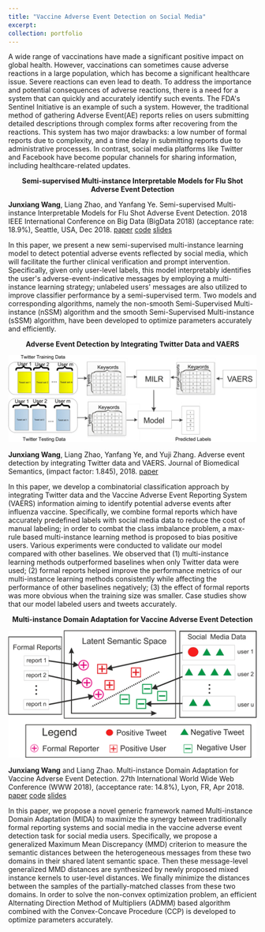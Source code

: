 ```yaml
---
title: "Vaccine Adverse Event Detection on Social Media"
excerpt:
collection: portfolio
---
```


A wide range of vaccinations have made a significant positive impact on global health. However, vaccinations can sometimes cause adverse reactions in a large population, which has become a significant healthcare issue. Severe reactions can even lead to death. To address the importance and potential consequences of adverse reactions, there is a need for a system that can quickly and accurately identify such events. The FDA's Sentinel Initiative is an example of such a system. However, the traditional method of gathering Adverse Event(AE) reports relies on users submitting detailed descriptions through complex forms after recovering from the reactions. This system has two major drawbacks: a low number of formal reports due to complexity, and a time delay in submitting reports due to administrative processes. In contrast, social media platforms like Twitter and Facebook have become popular channels for sharing information, including healthcare-related updates.

<p style="text-align: center;"><strong>Semi-supervised Multi-instance Interpretable Models for Flu Shot Adverse Event Detection</strong></p>

**Junxiang Wang**, Liang Zhao, and Yanfang Ye. Semi-supervised Multi-instance Interpretable Models for Flu Shot Adverse Event Detection. 2018 IEEE International Conference on Big Data (BigData 2018) (acceptance rate: 18.9%), Seattle, USA, Dec 2018. [paper](https://github.com/xianggebenben/Junxiang_Wang.github.io/blob/master/supplementary_material/BigData2018/nSSM.pdf) [code](https://github.com/xianggebenben/Junxiang_Wang.github.io/blob/master/supplementary_material/BigData2018/BigData2018.zip) [slides](https://github.com/xianggebenben/Junxiang_Wang.github.io/blob/master/supplementary_material/BigData2018/Semi-supervised%20Multi-instance%20Interpretable%20Models%20for%20Flu%20Shot%20Adverse%20Event%20Detection.pdf)

In this paper, we present a new semi-supervised multi-instance learning model to detect potential adverse events reflected by social media, which will facilitate the further clinical verification and prompt intervention. Specifically, given only  user-level labels, this model interpretably identifies the user's adverse-event-indicative messages by employing a multi-instance learning strategy; unlabeled users' messages are also utilized to improve classifier performance by a semi-supervised term. Two  models and corresponding   algorithms, namely the non-smooth Semi-Supervised Multi-instance (nSSM) algorithm and the smooth Semi-Supervised Multi-instance (sSSM) algorithm, have been developed to optimize parameters accurately and efficiently.


<p style="text-align: center;"><strong>Adverse Event Detection by Integrating Twitter Data and VAERS</strong></p>

![image info](./MILR.jpg)

**Junxiang Wang**, Liang Zhao, Yanfang Ye, and Yuji Zhang. Adverse event detection by integrating Twitter data and VAERS. Journal of Biomedical Semantics, (impact factor: 1.845), 2018. [paper](https://github.com/xianggebenben/Junxiang_Wang.github.io/blob/master/supplementary_material/JBMS2018/paper.pdf)

In this paper, we develop a combinatorial classification approach by integrating Twitter data and the Vaccine Adverse Event Reporting System (VAERS) information aiming to identify potential adverse events after influenza vaccine. Specifically, we combine formal reports which have accurately predefined labels with social media data to reduce the cost of manual labeling; in order to combat the class imbalance problem, a max-rule based multi-instance learning method is proposed to bias positive users. Various experiments were conducted to validate our model compared with other baselines. We observed that (1) multi-instance learning methods outperformed baselines when only Twitter data were used; (2) formal reports helped improve the performance metrics of our multi-instance learning methods consistently while affecting the performance of other baselines negatively; (3) the effect of formal reports was more obvious when the training size was smaller. Case studies show that our model labeled users and tweets accurately.

<p style="text-align: center;"><strong>Multi-instance Domain Adaptation for Vaccine Adverse Event Detection</strong></p>

![image info](./MIDA.png)

**Junxiang Wang** and Liang Zhao. Multi-instance Domain Adaptation for Vaccine Adverse Event Detection. 27th International World Wide Web Conference (WWW 2018), (acceptance rate: 14.8%), Lyon, FR, Apr 2018. [paper](https://github.com/xianggebenben/Junxiang_Wang.github.io/blob/master/supplementary_material/WWW2018/MIDA.pdf) [code](https://github.com/xianggebenben/Junxiang_Wang.github.io/blob/master/supplementary_material/WWW2018/MIDA.zip) [slides](https://github.com/xianggebenben/Junxiang_Wang.github.io/blob/master/supplementary_material/WWW2018/Multi-instance%20Domain%20Adaptation%20for%20Vaccine%20Adverse%20Event%20Detection_modified.pdf)

In this paper, we propose a novel generic framework named Multi-instance Domain Adaptation (MIDA) to maximize the synergy between  traditionally formal reporting systems and social media in the vaccine adverse event detection task for social media users. Specifically, we propose a generalized Maximum Mean Discrepancy (MMD) criterion to measure the semantic distances between the heterogeneous messages from these two domains in their shared latent semantic space. Then these message-level generalized MMD distances are synthesized by newly proposed mixed instance kernels to user-level distances. We finally minimize the distances between the samples of the partially-matched classes from these two domains. In order to solve the non-convex optimization problem, an efficient Alternating Direction Method of Multipliers (ADMM) based algorithm combined with the Convex-Concave Procedure (CCP) is developed to optimize parameters accurately.
